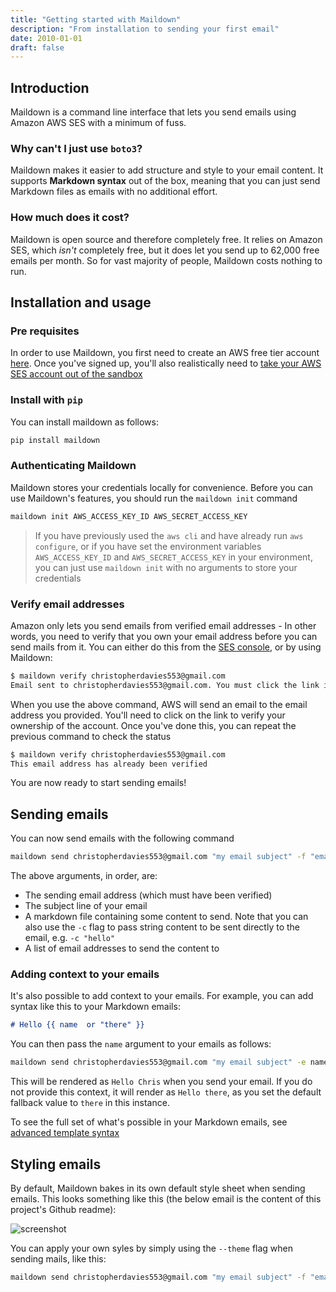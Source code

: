 ```yaml
---
title: "Getting started with Maildown"
description: "From installation to sending your first email"
date: 2010-01-01
draft: false
---
```


## Introduction

Maildown is a command line interface that lets you send emails using 
Amazon AWS SES with a minimum of fuss.

### Why can't I just use `boto3`?

Maildown makes it easier to add structure and style to your email 
content. It supports **Markdown syntax** out of the box, meaning that 
you can just send Markdown files as emails with no additional effort.

### How much does it cost?

Maildown is open source and therefore completely free. It relies on 
Amazon SES, which *isn't* completely free, but it does let you send up 
to 62,000 free emails per month. So for vast majority of people, 
Maildown costs nothing to run.

## Installation and usage

### Pre requisites

In order to use Maildown, you first need to create an AWS free tier 
account [here](https://aws.amazon.com). Once you've signed up, you'll 
also realistically need to [take your AWS SES account out of the sandbox](https://docs.aws.amazon.com/ses/latest/DeveloperGuide/request-production-access.html)

### Install with `pip`

You can install maildown as follows:
```bash
pip install maildown
```

### Authenticating Maildown

Maildown stores your credentials locally for convenience. Before you can
use Maildown's features, you should run the `maildown init` command

```bash
maildown init AWS_ACCESS_KEY_ID AWS_SECRET_ACCESS_KEY
```

> If you have previously used the `aws cli` and have already run 
`aws configure`, or if you have set the environment variables 
`AWS_ACCESS_KEY_ID` and `AWS_SECRET_ACCESS_KEY` in your environment, 
you can just use `maildown init` with no arguments to store your 
credentials

### Verify email addresses

Amazon only lets you send emails from verified email addresses - In 
other words, you need to verify that you own your email address before 
you can send mails from it. You can either do this from the 
[SES console](https://console.aws.amazon.com/ses/home), or by using 
Maildown:

```bash
$ maildown verify christopherdavies553@gmail.com
Email sent to christopherdavies553@gmail.com. You must click the link in this email to verify ownership before you can send any emails
```

When you use the above command, AWS will send an email to the email 
address you provided. You'll need to click on the link to verify your 
ownership of the account. Once you've done this, you can repeat the 
previous command to check the status

```bash
$ maildown verify christopherdavies553@gmail.com
This email address has already been verified
```

You are now ready to start sending emails!

## Sending emails

You can now send emails with the following command
```bash
maildown send christopherdavies553@gmail.com "my email subject" -f "email.md" recipient1@gmail.com recipient2@gmail.com
```
The above arguments, in order, are:

- The sending email address (which must have been verified)
- The subject line of your email
- A markdown file containing some content to send. Note that you can 
  also use the `-c` flag to pass string content to be sent directly to 
  the email, e.g. `-c "hello"`
- A list of email addresses to send the content to

### Adding context to your emails

It's also possible to add context to your emails. For example, you can
add syntax like this to your Markdown emails:
```markdown
# Hello {{ name  or "there" }}
```

You can then pass the `name` argument to your emails as follows:
```bash
maildown send christopherdavies553@gmail.com "my email subject" -e name=Chris -f "email.md" recipient1@gmail.com 
```
This will be rendered as `Hello Chris` when you send your email. If you 
do not provide this context, it will render as `Hello there`, as you
set the default fallback value to `there` in this instance.

To see the full set of what's possible in your Markdown emails, see
[advanced template syntax](/posts/templates)

## Styling emails

By default, Maildown bakes in its own default style sheet when sending 
emails. This looks something like this (the below email is the content 
of this project's Github readme):

![screenshot](https://raw.githubusercontent.com/chris104957/maildown/master/Screen%20Shot%202019-05-08%20at%2023.26.45.png)

You can apply your own syles by simply using the `--theme` flag when 
sending mails, like this:

```bash
maildown send christopherdavies553@gmail.com "my email subject" -f "email.md" --theme "my-style.css" recipient1@gmail.com recipient2@gmail.com
```


